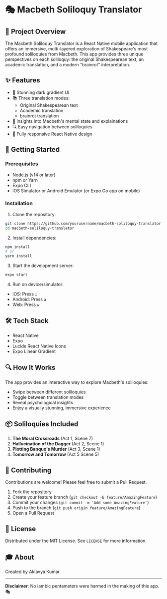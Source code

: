 # 🎭 Macbeth Soliloquy Translator

## 📖 Project Overview

The Macbeth Soliloquy Translator is a React Native mobile application that offers an immersive, multi-layered exploration of Shakespeare's most profound soliloquies from Macbeth. This app provides three unique perspectives on each soliloquy: the original Shakespearean text, an academic translation, and a modern "brainrot" interpretation.


## ✨ Features

- 🎨 Stunning dark gradient UI
- 📚 Three translation modes:
  - Original Shakespearean text
  - Academic translation
  - brainrot translation
- 🧠 insights into Macbeth's mental state and explainations
- 🔍 Easy navigation between soliloquies
- 📱 Fully responsive React Native design

## 🚀 Getting Started

### Prerequisites

- Node.js (v14 or later)
- npm or Yarn
- Expo CLI
- iOS Simulator or Android Emulator (or Expo Go app on mobile)

### Installation

1. Clone the repository:
```bash
git clone https://github.com/yourusername/macbeth-soliloquy-translator.git
cd macbeth-soliloquy-translator
```

2. Install dependencies:
```bash
npm install
# or
yarn install
```

3. Start the development server:
```bash
expo start
```

4. Run on device/simulator:
- iOS: Press `i`
- Android: Press `a`
- Web: Press `w`

## 🛠 Tech Stack

- React Native
- Expo
- Lucide React Native Icons
- Expo Linear Gradient

## 🔍 How It Works

The app provides an interactive way to explore Macbeth's soliloquies:

- Swipe between different soliloquies
- Toggle between translation modes
- Reveal psychological insights
- Enjoy a visually stunning, immersive experience

## 📦 Soliloquies Included

1. **The Moral Crossroads** (Act 1, Scene 7)
2. **Hallucination of the Dagger** (Act 2, Scene 1)
3. **Plotting Banquo's Murder** (Act 3, Scene 1)
4. **Tomorrow and Tomorrow** (Act 5 Scene 5)

## 🤝 Contributing

Contributions are welcome! Please feel free to submit a Pull Request.

1. Fork the repository
2. Create your feature branch (`git checkout -b feature/AmazingFeature`)
3. Commit your changes (`git commit -m 'Add some AmazingFeature'`)
4. Push to the branch (`git push origin feature/AmazingFeature`)
5. Open a Pull Request

## 📄 License

Distributed under the MIT License. See `LICENSE` for more information.

## 🎓 About

Created by Aklavya Kumar.

---

**Disclaimer**: No iambic pentameters were harmed in the making of this app. 🎭
